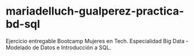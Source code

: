 # mariadelluch-gualperez-practica-bd-sql
Ejercicio entregable Bootcamp Mujeres en Tech. Especialidad Big Data - Modelado de Datos e Introducción a SQL.
